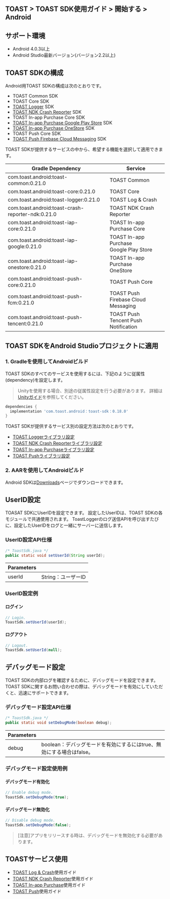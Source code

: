 ## TOAST > TOAST SDK使用ガイド > 開始する > Android

## サポート環境

* Android 4.0.3以上
* Android Studio最新バージョン(バージョン2.2以上)

## TOAST SDKの構成

Android用TOAST SDKの構成は次のとおりです。

* TOAST Common SDK
* TOAST Core SDK
* [TOAST Logger](./log-collector-android) SDK
* [TOAST NDK Crash Reporter](./log-collector-ndk) SDK
* TOAST In-app Purchase Core SDK
* [TOAST In-app Purchase Google Play Store](./iap-android) SDK
* [TOAST In-app Purchase OneStore](./iap-android) SDK
* TOAST Push Core SDK
* [TOAST Push Firebase Cloud Messaging](./push-android) SDK

TOAST SDKが提供するサービスの中から、希望する機能を選択して適用できます。

| Gradle Dependency | Service |
| --- | --- |
| com.toast.android:toast-common:0.21.0       | TOAST Common      |
| com.toast.android:toast-core:0.21.0         | TOAST Core        |
| com.toast.android:toast-logger:0.21.0       | TOAST Log & Crash |
| com.toast.android:toast-crash-reporter-ndk:0.21.0       | TOAST NDK Crash Reporter |
| com.toast.android:toast-iap-core:0.21.0     | TOAST In-app Purchase Core |
| com.toast.android:toast-iap-google:0.21.0   | TOAST In-app Purchase <br>Google Play Store |
| com.toast.android:toast-iap-onestore:0.21.0 | TOAST In-app Purchase <br>OneStore |
| com.toast.android:toast-push-core:0.21.0    | TOAST Push Core   |
| com.toast.android:toast-push-fcm:0.21.0    | TOAST Push <br>Firebase Cloud Messaging |
| com.toast.android:toast-push-tencent:0.21.0    | TOAST Push <br>Tencent Push Notification |

## TOAST SDKをAndroid Studioプロジェクトに適用

### 1. Gradleを使用してAndroidビルド

TOAST SDKのすべてのサービスを使用するには、下記のように従属性(dependency)を設定します。

> Unityを使用する場合、別途の従属性設定を行う必要があります。
> 詳細は[Unityガイド](./getting-started-unity/#android)を参照してください。

```groovy
dependencies {
  implementation 'com.toast.android：toast-sdk：0.18.0'
}
```

TOAST SDKが提供するサービス別の設定方法は次のとおりです。

- [TOAST Loggerライブラリ設定](./log-collector-android/#_1)
- [TOAST NDK Crash Reporterライブラリ設定](./log-collector-ndk/#_1)
- [TOAST In-app Purchaseライブラリ設定](./iap-android/#_2)
- [TOAST Pushライブラリ設定](./push-android/#_2)

### 2. AARを使用してAndroidビルド

Android SDKは[Downloads](../../../Download/#toast-sdk)ページでダウンロードできます。

## UserID設定

TOASAT SDKにUserIDを設定できます。
設定したUserIDは、TOAST SDKの各モジュールで共通使用されます。
ToastLoggerのログ送信APIを呼び出すたびに、設定したUserIDをログと一緒にサーバーに送信します。

### UserID設定API仕様

```java
/* ToastSdk.java */
public static void setUserId(String userId);
```

| Parameters | |
| -- | -- |
| userId | String：ユーザーID|

### UserID設定例

#### ログイン

```java
// Login.
ToastSdk.setUserId(userId);
```

#### ログアウト

```java
// Logout.
ToastSdk.setUserId(null);
```

## デバッグモード設定

TOAST SDKの内部ログを確認するために、デバッグモードを設定できます。
TOAST SDKに関するお問い合わせの際は、デバッグモードを有効にしていただくと、迅速にサポートできます。

### デバッグモード設定API仕様

```java
/* ToastSdk.java */
public static void setDebugMode(boolean debug);
```

| Parameters | |
| -- | -- |
| debug | boolean：デバッグモードを有効にするにはtrue、無効にする場合はfalse。|

### デバッグモード設定使用例

#### デバッグモード有効化

```java
// Enable debug mode.
ToastSdk.setDebugMode(true);
```

#### デバッグモード無効化

```java
// Disable debug mode.
ToastSdk.setDebugMode(false);
```

> [注意]アプリをリリースする時は、デバッグモードを無効化する必要があります。

## TOASTサービス使用

* [TOAST Log & Crash](./log-collector-android)使用ガイド
* [TOAST NDK Crash Reporter](./log-collector-ndk)使用ガイド
* [TOAST In-app Purchase](./iap-android)使用ガイド
* [TOAST Push](./push-android)使用ガイド
